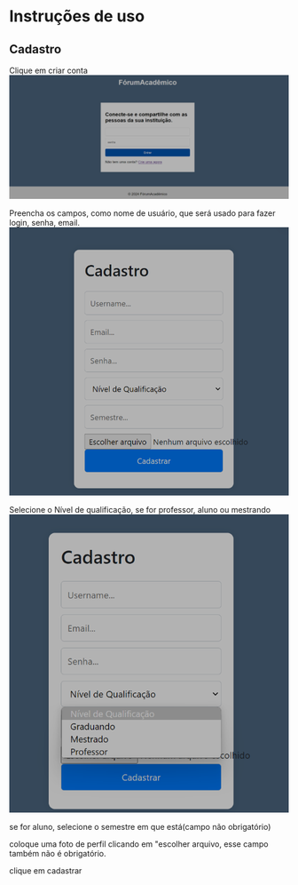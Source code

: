 # Instruções de uso

## Cadastro
Clique em criar conta
<img src="cadastro.png" width="1000px">

Preencha os campos, como nome de usuário, que será usado para fazer login, senha, email.
<img src="cadastro2.png" width="1000px">

Selecione o Nível de qualificação, se for professor, aluno ou mestrando
<img src="cadastro3.png" width="1000px">

se for aluno, selecione o semestre em que está(campo não obrigatório)

coloque uma foto de perfil clicando em "escolher arquivo, esse campo também não é obrigatório.

clique em cadastrar






